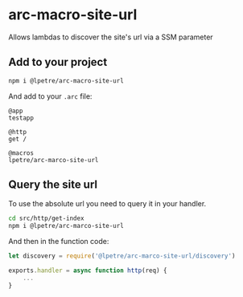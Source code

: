 # arc-macro-site-url

Allows lambdas to discover the site's url via a SSM parameter

## Add to your project

```bash
npm i @lpetre/arc-macro-site-url
```

And add to your `.arc` file:

```arc
@app
testapp

@http
get /

@macros
lpetre/arc-marco-site-url
```

## Query the site url

To use the absolute url you need to query it in your handler.

```bash
cd src/http/get-index 
npm i @lpetre/arc-marco-site-url
```

And then in the function code:

```javascript
let discovery = require('@lpetre/arc-marco-site-url/discovery')

exports.handler = async function http(req) {
    ...
}
```